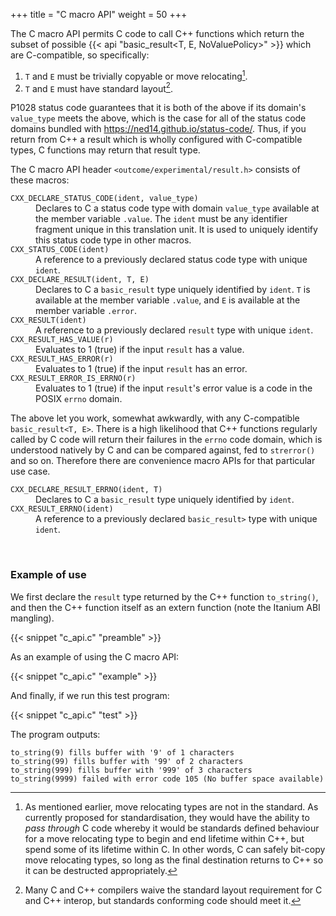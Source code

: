 +++
title = "C macro API"
weight = 50
+++

The C macro API permits C code to call C++ functions which return the subset
of possible {{< api "basic_result<T, E, NoValuePolicy>" >}} which are C-compatible,
so specifically:

1. `T` and `E` must be trivially copyable or move relocating[^1].
2. `T` and `E` must have standard layout[^2].

P1028 status code guarantees that it is both of the above if its domain's
`value_type` meets the above, which is the case for all of the status code
domains bundled with https://ned14.github.io/status-code/. Thus, if
you return from C++ a result which is wholly configured with C-compatible
types, C functions may return that result type.

The C macro API header `<outcome/experimental/result.h>` consists of these macros:

<dl>
<dt><code>CXX_DECLARE_STATUS_CODE(ident, value_type)</code>
<dd>Declares to C a status code type with domain <code>value_type</code>
available at the member variable <code>.value</code>. The <code>ident</code>
must be any identifier fragment unique in this translation unit. It is
used to uniquely identify this status code type in other macros.

<dt><code>CXX_STATUS_CODE(ident)</code>
<dd>A reference to a previously declared status code type with unique
<code>ident</code>.

<dt><code>CXX_DECLARE_RESULT(ident, T, E)</code>
<dd>Declares to C a <code>basic_result<T, E></code> type uniquely
identified by <code>ident</code>. <code>T</code> is available at the
member variable <code>.value</code>, and <code>E</code> is available
at the member variable <code>.error</code>.

<dt><code>CXX_RESULT(ident)</code>
<dd>A reference to a previously declared <code>result</code> type with
unique <code>ident</code>.

<dt><code>CXX_RESULT_HAS_VALUE(r)</code>
<dd>Evaluates to 1 (true) if the input <code>result</code> has a value.

<dt><code>CXX_RESULT_HAS_ERROR(r)</code>
<dd>Evaluates to 1 (true) if the input <code>result</code> has an error.

<dt><code>CXX_RESULT_ERROR_IS_ERRNO(r)</code>
<dd>Evaluates to 1 (true) if the input <code>result</code>'s error value
is a code in the POSIX <code>errno</code> domain.
</dl>

The above let you work, somewhat awkwardly, with any C-compatible
`basic_result<T, E>`. There is a high likelihood that C++ functions
regularly called by C code will return their failures in the `errno`
code domain, which is understood natively by C and can be compared
against, fed to `strerror()` and so on. Therefore there are
convenience macro APIs for that particular use case.

<dl>
<dt><code>CXX_DECLARE_RESULT_ERRNO(ident, T)</code>
<dd>Declares to C a <code>basic_result<T, posix_code></code>
type uniquely identified by <code>ident</code>.

<dt><code>CXX_RESULT_ERRNO(ident)</code>
<dd>A reference to a previously declared <code>basic_result<T, posix_code>></code>
type with unique <code>ident</code>.
</dl>
<br>

### Example of use

We first declare the `result` type returned by the C++ function `to_string()`,
and then the C++ function itself as an extern function (note the Itanium ABI
mangling).

{{< snippet "c_api.c" "preamble" >}}

As an example of using the C macro API:

{{< snippet "c_api.c" "example" >}}

And finally, if we run this test program:

{{< snippet "c_api.c" "test" >}}

The program outputs:

```
to_string(9) fills buffer with '9' of 1 characters
to_string(99) fills buffer with '99' of 2 characters
to_string(999) fills buffer with '999' of 3 characters
to_string(9999) failed with error code 105 (No buffer space available)
```


[^1]: As mentioned earlier, move relocating types are not in the standard. As currently proposed for standardisation, they would have the ability to *pass through* C code whereby it would be standards defined behaviour for a move relocating type to begin and end lifetime within C++, but spend some of its lifetime within C. In other words, C can safely bit-copy move relocating types, so long as the final destination returns to C++ so it can be destructed appropriately.

[^2]: Many C and C++ compilers waive the standard layout requirement for C and C++ interop, but standards conforming code should meet it.
